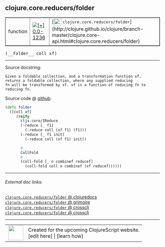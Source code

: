 ## clojure.core.reducers/folder



 <table border="1">
<tr>
<td>function</td>
<td><a href="https://github.com/cljsinfo/cljs-api-docs/tree/0.0-1236"><img valign="middle" alt="[+] 0.0-1236" title="Added in 0.0-1236" src="https://img.shields.io/badge/+-0.0--1236-lightgrey.svg"></a> </td>
<td>
[<img height="24px" valign="middle" src="http://i.imgur.com/1GjPKvB.png"> <samp>clojure.core.reducers/folder</samp>](http://clojure.github.io/clojure/branch-master/clojure.core-api.html#clojure.core.reducers/folder)
</td>
</tr>
</table>


 <samp>
(__folder__ coll xf)<br>
</samp>

---





Source docstring:

```
Given a foldable collection, and a transformation function xf,
returns a foldable collection, where any supplied reducing
fn will be transformed by xf. xf is a function of reducing fn to
reducing fn.
```


Source code @ [github](https://github.com/clojure/clojurescript/blob/r1853/src/cljs/clojure/core/reducers.cljs#L68-L85):

```clj
(defn folder
  ([coll xf]
     (reify
       cljs.core/IReduce
       (-reduce [_ f1]
         (-reduce coll (xf f1) (f1)))
       (-reduce [_ f1 init]
         (-reduce coll (xf f1) init))

       #_
       CollFold
       #_
       (coll-fold [_ n combinef reducef]
         (coll-fold coll n combinef (xf reducef))))))
```

<!--
Repo - tag - source tree - lines:

 <pre>
clojurescript @ r1853
└── src
    └── cljs
        └── clojure
            └── core
                └── <ins>[reducers.cljs:68-85](https://github.com/clojure/clojurescript/blob/r1853/src/cljs/clojure/core/reducers.cljs#L68-L85)</ins>
</pre>

-->

---



###### External doc links:

[`clojure.core.reducers/folder` @ clojuredocs](http://clojuredocs.org/clojure.core.reducers/folder)<br>
[`clojure.core.reducers/folder` @ grimoire](http://conj.io/store/v1/org.clojure/clojure/1.7.0-beta3/clj/clojure.core.reducers/folder/)<br>
[`clojure.core.reducers/folder` @ crossclj](http://crossclj.info/fun/clojure.core.reducers/folder.html)<br>
[`clojure.core.reducers/folder` @ crossclj](http://crossclj.info/fun/clojure.core.reducers.cljs/folder.html)<br>

---

 <table>
<tr><td>
<img valign="middle" align="right" width="48px" src="http://i.imgur.com/Hi20huC.png">
</td><td>
Created for the upcoming ClojureScript website.<br>
[edit here] | [learn how]
</td></tr></table>

[edit here]:https://github.com/cljsinfo/cljs-api-docs/blob/master/cljsdoc/clojure.core.reducers_folder.cljsdoc
[learn how]:https://github.com/cljsinfo/cljs-api-docs/wiki/cljsdoc-files

<!--

This information was too distracting to show to readers, but I'll leave it
commented here since it is helpful to:

- pretty-print the data used to generate this document
- and show how to retrieve that data



The API data for this symbol:

```clj
{:ns "clojure.core.reducers",
 :name "folder",
 :signature ["[coll xf]"],
 :history [["+" "0.0-1236"]],
 :type "function",
 :full-name-encode "clojure.core.reducers_folder",
 :source {:code "(defn folder\n  ([coll xf]\n     (reify\n       cljs.core/IReduce\n       (-reduce [_ f1]\n         (-reduce coll (xf f1) (f1)))\n       (-reduce [_ f1 init]\n         (-reduce coll (xf f1) init))\n\n       #_\n       CollFold\n       #_\n       (coll-fold [_ n combinef reducef]\n         (coll-fold coll n combinef (xf reducef))))))",
          :title "Source code",
          :repo "clojurescript",
          :tag "r1853",
          :filename "src/cljs/clojure/core/reducers.cljs",
          :lines [68 85]},
 :full-name "clojure.core.reducers/folder",
 :clj-symbol "clojure.core.reducers/folder",
 :docstring "Given a foldable collection, and a transformation function xf,\nreturns a foldable collection, where any supplied reducing\nfn will be transformed by xf. xf is a function of reducing fn to\nreducing fn."}

```

Retrieve the API data for this symbol:

```clj
;; from Clojure REPL
(require '[clojure.edn :as edn])
(-> (slurp "https://raw.githubusercontent.com/cljsinfo/cljs-api-docs/catalog/cljs-api.edn")
    (edn/read-string)
    (get-in [:symbols "clojure.core.reducers/folder"]))
```

-->
